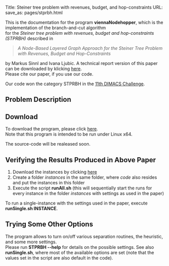 Title: Steiner tree problem with revenues, budget, and hop-constraints
URL:
save_as: pages/stprbh.html 

This is the documentation for the program **viennaNodehopper**, which is the implementation of the branch-and-cut algorithm  
for the *Steiner tree problem with revenues, budget and hop-constraints (STPRBH)* described in

> *A Node-Based Layered Graph Approach for the Steiner Tree Problem with Revenues, Budget and Hop-Constraints*

by Markus Sinnl and Ivana Ljubic. A technical report version of this paper can be downloaded by klicking [here][1].  
Please cite our paper, if you use our code.

Our code won the category STPRBH in the [11th DIMACS Challenge][2].

## Problem Description

## Download

To download the program, please click [here][3].  
Note that this program is intended to be run under Linux x64.

The source-code will be realeased soon.

## Verifying the Results Produced in Above Paper

1.  Download the instances by clicking [here][4]
2.  Create a folder *instances* in the same folder, where *code* also resides and put the instances in this folder
3.  Execute the script **runAll.sh** (this will sequentially start the runs for every instance in the folder *instances* with settings as used in the paper)

To run a single-instance with the settings used in the paper, execute **runSingle.sh INSTANCE**.

## Trying Some Other Options

The program allows to turn on/off various separation routines, the heuristic, and some more settings.  
Please run **STPRBH --help** for details on the possible settings. See also **runSingle.sh**, where most of the available options are set (note that the values set in the script are also default in the code).

[1]: ..
[2]: http://dimacs11.cs.princeton.edu/contest/results/results.html
[3]: ../
[4]: http://dimacs11.cs.princeton.edu/instances/STPRBH-RANDOM.zip
